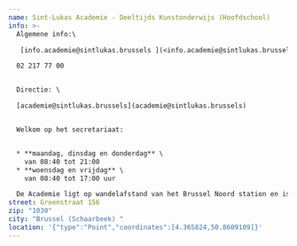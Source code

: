 ```yaml
---
name: Sint-Lukas Academie - Deeltijds Kunstonderwijs (Hoofdschool)
info: >-
  Algemene info:\

   [info.academie@sintlukas.brussels ](<info.academie@sintlukas.brussels >)\

  02 217 77 00


  Directie: \

  [academie@sintlukas.brussels](academie@sintlukas.brussels)


  Welkom op het secretariaat:


  * **maandag, dinsdag en donderdag** \
    van 08:40 tot 21:00
  * **woensdag en vrijdag** \
    van 08:40 tot 17:00 uur

  De Academie ligt op wandelafstand van het Brussel Noord station en is bereikbaar via tramlijnen T3, T4, T55, T25 , T94, M Rogier, M Kruidtuin.
street: Groenstraat 156
zip: "1030"
city: "Brussel (Schaarbeek) "
location: '{"type":"Point","coordinates":[4.365824,50.8609109]}'
---
```

